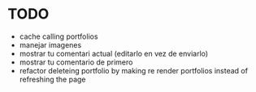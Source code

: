 # TODO
- cache calling portfolios
- manejar imagenes
- mostrar tu comentari actual (editarlo en vez de enviarlo)
- mostrar tu comentario de primero
- refactor deleteing portfolio by making re render portfolios instead of refreshing the page